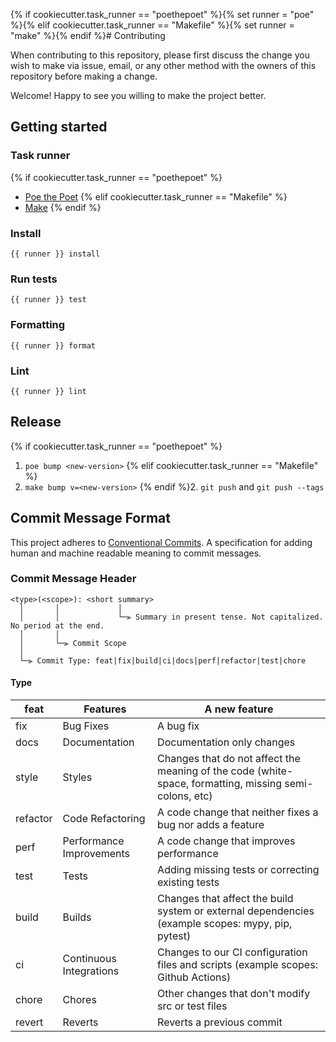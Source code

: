 {% if cookiecutter.task_runner == "poethepoet" %}{% set runner = "poe" %}{% elif cookiecutter.task_runner == "Makefile" %}{% set runner = "make" %}{% endif %}# Contributing

When contributing to this repository, please first discuss the change you wish to make via issue, email, or any other method with the owners of this repository before making a change.

Welcome! Happy to see you willing to make the project better.

## Getting started

### Task runner
{% if cookiecutter.task_runner == "poethepoet" %}
- [Poe the Poet](https://github.com/nat-n/poethepoet)
{% elif cookiecutter.task_runner == "Makefile" %}
- [Make](https://en.wikipedia.org/wiki/Make_(software))
{% endif %}
### Install

```
{{ runner }} install
```

### Run tests

```
{{ runner }} test
```

### Formatting

```
{{ runner }} format
```

### Lint

```
{{ runner }} lint
```

## Release
{% if cookiecutter.task_runner == "poethepoet" %}
1. `poe bump <new-version>`
{% elif cookiecutter.task_runner == "Makefile" %}
1. `make bump v=<new-version>`
{% endif %}2. `git push` and `git push --tags`

## Commit Message Format

This project adheres to [Conventional Commits](https://www.conventionalcommits.org/en/v1.0.0/).
A specification for adding human and machine readable meaning to commit messages.

### Commit Message Header

```
<type>(<scope>): <short summary>
  │       │             │
  │       │             └─⫸ Summary in present tense. Not capitalized. No period at the end.
  │       │
  │       └─⫸ Commit Scope
  │
  └─⫸ Commit Type: feat|fix|build|ci|docs|perf|refactor|test|chore
```

#### Type

| feat     | Features                 | A new feature                                                                                          |
|----------|--------------------------|--------------------------------------------------------------------------------------------------------|
| fix      | Bug Fixes                | A bug fix                                                                                              |
| docs     | Documentation            | Documentation only changes                                                                             |
| style    | Styles                   | Changes that do not affect the meaning of the code (white-space, formatting, missing semi-colons, etc) |
| refactor | Code Refactoring         | A code change that neither fixes a bug nor adds a feature                                              |
| perf     | Performance Improvements | A code change that improves performance                                                                |
| test     | Tests                    | Adding missing tests or correcting existing tests                                                      |
| build    | Builds                   | Changes that affect the build system or external dependencies (example scopes: mypy, pip, pytest)      |
| ci       | Continuous Integrations  | Changes to our CI configuration files and scripts (example scopes: Github Actions)                     |
| chore    | Chores                   | Other changes that don't modify src or test files                                                      |
| revert   | Reverts                  | Reverts a previous commit                                                                              |
